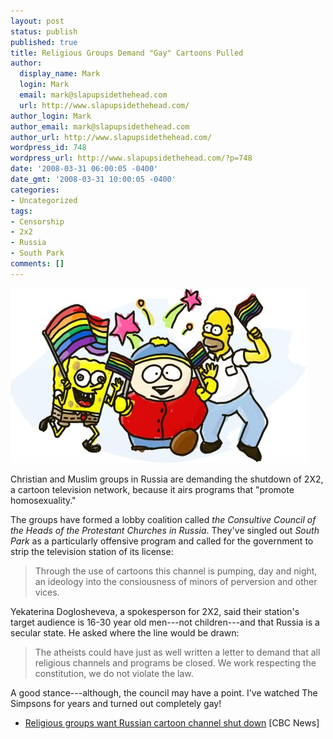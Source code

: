 ```yaml
---
layout: post
status: publish
published: true
title: Religious Groups Demand "Gay" Cartoons Pulled
author:
  display_name: Mark
  login: Mark
  email: mark@slapupsidethehead.com
  url: http://www.slapupsidethehead.com/
author_login: Mark
author_email: mark@slapupsidethehead.com
author_url: http://www.slapupsidethehead.com/
wordpress_id: 748
wordpress_url: http://www.slapupsidethehead.com/?p=748
date: '2008-03-31 06:00:05 -0400'
date_gmt: '2008-03-31 10:00:05 -0400'
categories:
- Uncategorized
tags:
- Censorship
- 2x2
- Russia
- South Park
comments: []
---
```

![Gay cartoons are coming to brainwash Russian children!](/wp-content/media/2008/03/gay-cartoon-attack1.jpg "Gay Cartoons Attack")

Christian and Muslim groups in Russia are demanding the shutdown of 2X2, a cartoon television network, because it airs programs that "promote homosexuality."

The groups have formed a lobby coalition called _the Consultive Council of the Heads of the Protestant Churches in Russia_. They've singled out _South Park_ as a particularly offensive program and called for the government to strip the television station of its license:

> Through the use of cartoons this channel is pumping, day and night, an ideology into the consiousness of minors of perversion and other vices.

Yekaterina Doglosheveva, a spokesperson for 2X2, said their station's target audience is 16-30 year old men---not children---and that Russia is a secular state. He asked where the line would be drawn:

> The atheists could have just as well written a letter to demand that all religious channels and programs be closed. We work respecting the constitution, we do not violate the law.

A good stance---although, the council may have a point. I've watched The Simpsons for years and turned out completely gay!

- [Religious groups want Russian cartoon channel shut down](http://www.cbc.ca/arts/tv/story/2008/03/16/russian-cartoons.html) [CBC News]
